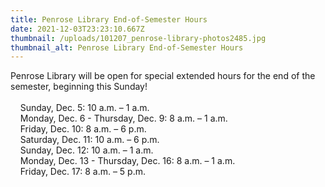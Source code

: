 ```yaml
---
title: Penrose Library End-of-Semester Hours
date: 2021-12-03T23:23:10.667Z
thumbnail: /uploads/101207_penrose-library-photos2485.jpg
thumbnail_alt: Penrose Library End-of-Semester Hours
---
```

Penrose Library will be open for special extended hours for the end of the semester, beginning this Sunday!\
\
    Sunday, Dec. 5: 10 a.m. – 1 a.m.\
    Monday, Dec. 6 - Thursday, Dec. 9: 8 a.m. – 1 a.m.\
    Friday, Dec. 10: 8 a.m. – 6 p.m.\
    Saturday, Dec. 11: 10 a.m. – 6 p.m.\
    Sunday, Dec. 12: 10 a.m. – 1 a.m.\
    Monday, Dec. 13 - Thursday, Dec. 16: 8 a.m. – 1 a.m.\
    Friday, Dec. 17: 8 a.m. – 5 p.m.
